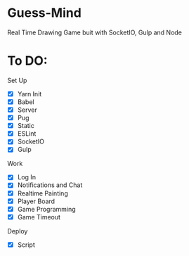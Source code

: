 # Guess-Mind

Real Time Drawing Game buit with SocketIO, Gulp and Node

# To DO:

Set Up

- [x] Yarn Init
- [x] Babel
- [x] Server
- [x] Pug
- [x] Static
- [x] ESLint
- [x] SocketIO
- [x] Gulp

Work

- [x] Log In
- [x] Notifications and Chat
- [x] Realtime Painting
- [x] Player Board
- [x] Game Programming
- [x] Game Timeout

Deploy

- [x] Script
